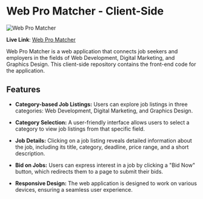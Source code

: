 # Web Pro Matcher - Client-Side

![Web Pro Matcher](https://i.ibb.co/ZX0r1Jw/Screenshot-2023-11-09-154317.png)

**Live Link**: [Web Pro Matcher](https://web-pro-matcher-client.web.app/)

Web Pro Matcher is a web application that connects job seekers and employers in the fields of Web Development, Digital Marketing, and Graphics Design. This client-side repository contains the front-end code for the application.

## Features

- **Category-based Job Listings:** Users can explore job listings in three categories: Web Development, Digital Marketing, and Graphics Design.

- **Category Selection:** A user-friendly interface allows users to select a category to view job listings from that specific field.

- **Job Details:** Clicking on a job listing reveals detailed information about the job, including its title, category, deadline, price range, and a short description.

- **Bid on Jobs:** Users can express interest in a job by clicking a "Bid Now" button, which redirects them to a page to submit their bids.

- **Responsive Design:** The web application is designed to work on various devices, ensuring a seamless user experience.



